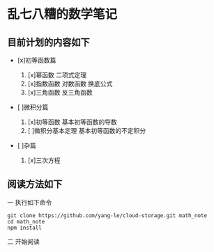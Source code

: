 乱七八糟的数学笔记
================

目前计划的内容如下
----------------

- [x]初等函数篇
  1. [x]幂函数 二项式定理
  2. [x]指数函数 对数函数 换底公式
  3. [x]三角函数 反三角函数

- [ ]微积分篇
  1. [x]初等函数 基本初等函数的导数
  2. [ ]微积分基本定理 基本初等函数的不定积分

- [ ]杂篇
  1. [x]三次方程

阅读方法如下
----------

一 执行如下命令

    git clone https://github.com/yang-le/cloud-storage.git math_note
    cd math_note
    npm install

二 开始阅读
